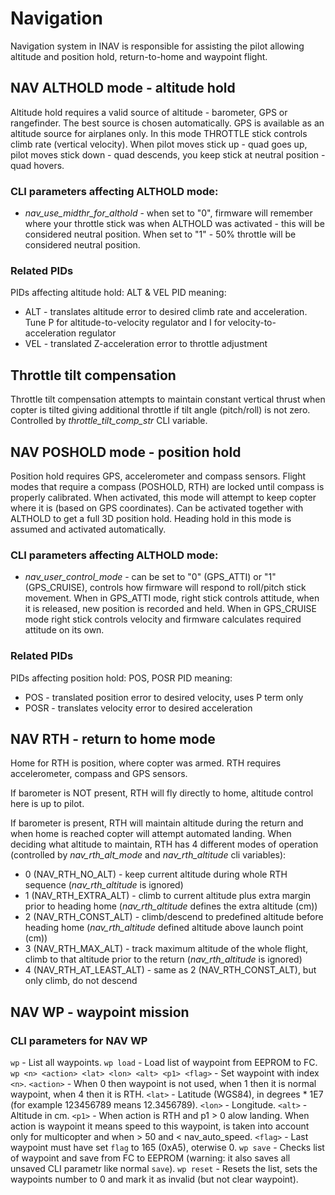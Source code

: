 # Navigation

Navigation system in INAV is responsible for assisting the pilot allowing altitude and position hold, return-to-home and waypoint flight.

## NAV ALTHOLD mode - altitude hold

Altitude hold requires a valid source of altitude - barometer, GPS or rangefinder. The best source is chosen automatically. GPS is available as an altitude source for airplanes only.
In this mode THROTTLE stick controls climb rate (vertical velocity). When pilot moves stick up - quad goes up, pilot moves stick down - quad descends, you keep stick at neutral position - quad hovers.

### CLI parameters affecting ALTHOLD mode:
* *nav_use_midthr_for_althold* - when set to "0", firmware will remember where your throttle stick was when ALTHOLD was activated - this will be considered neutral position. When set to "1" - 50% throttle will be considered neutral position.

### Related PIDs
PIDs affecting altitude hold: ALT & VEL
PID meaning:
* ALT - translates altitude error to desired climb rate and acceleration. Tune P for altitude-to-velocity regulator and I for velocity-to-acceleration regulator
* VEL - translated Z-acceleration error to throttle adjustment

## Throttle tilt compensation

Throttle tilt compensation attempts to maintain constant vertical thrust when copter is tilted giving additional throttle if tilt angle (pitch/roll) is not zero. Controlled by *throttle_tilt_comp_str* CLI variable.

## NAV POSHOLD mode - position hold

Position hold requires GPS, accelerometer and compass sensors. Flight modes that require a compass (POSHOLD, RTH) are locked until compass is properly calibrated.
When activated, this mode will attempt to keep copter where it is (based on GPS coordinates). Can be activated together with ALTHOLD to get a full 3D position hold. Heading hold in this mode is assumed and activated automatically.

### CLI parameters affecting ALTHOLD mode:
* *nav_user_control_mode* - can be set to "0" (GPS_ATTI) or "1" (GPS_CRUISE), controls how firmware will respond to roll/pitch stick movement. When in GPS_ATTI mode, right stick controls attitude, when it is released, new position is recorded and held. When in GPS_CRUISE mode right stick controls velocity and firmware calculates required attitude on its own.

### Related PIDs
PIDs affecting position hold: POS, POSR
PID meaning:
* POS - translated position error to desired velocity, uses P term only
* POSR - translates velocity error to desired acceleration

## NAV RTH - return to home mode

Home for RTH is position, where copter was armed. RTH requires accelerometer, compass and GPS sensors.

If barometer is NOT present, RTH will fly directly to home, altitude control here is up to pilot.

If barometer is present, RTH will maintain altitude during the return and when home is reached copter will attempt automated landing.
When deciding what altitude to maintain, RTH has 4 different modes of operation (controlled by *nav_rth_alt_mode* and *nav_rth_altitude* cli variables):
* 0 (NAV_RTH_NO_ALT) - keep current altitude during whole RTH sequence (*nav_rth_altitude* is ignored)
* 1 (NAV_RTH_EXTRA_ALT) - climb to current altitude plus extra margin prior to heading home (*nav_rth_altitude* defines the extra altitude (cm))
* 2 (NAV_RTH_CONST_ALT) - climb/descend to predefined altitude before heading home (*nav_rth_altitude* defined altitude above launch point (cm))
* 3 (NAV_RTH_MAX_ALT) - track maximum altitude of the whole flight, climb to that altitude prior to the return (*nav_rth_altitude* is ignored)
* 4 (NAV_RTH_AT_LEAST_ALT) - same as 2 (NAV_RTH_CONST_ALT), but only climb, do not descend

## NAV WP - waypoint mission



### CLI parameters for NAV WP

`wp` - List all waypoints.
`wp load` - Load list of waypoint from EEPROM to FC.
`wp <n> <action> <lat> <lon> <alt> <p1> <flag>` - Set waypoint with index `<n>`.
  `<action>` - When 0 then waypoint is not used, when 1 then it is normal waypoint, when 4 then it is RTH.
  `<lat>` - Latitude (WGS84), in degrees * 1E7 (for example 123456789 means 12.3456789).
  `<lon>` - Longitude.
  `<alt>` - Altitude in cm.
  `<p1>` - When action is RTH and p1 > 0 alow landing. When action is waypoint it means speed to this waypoint, is taken into account only for multicopter and when > 50 and < nav_auto_speed.
  `<flag>` - Last waypoint must have set `flag` to 165 (0xA5), oterwise 0.
`wp save` - Checks list of waypoint and save from FC to EEPROM (warning: it also saves all unsaved CLI parametr like normal `save`).
`wp reset` - Resets the list, sets the waypoints number to 0 and mark it as invalid (but not clear waypoint).
